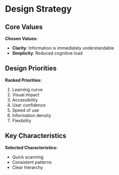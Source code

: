 # Design Strategy

## Core Values

**Chosen Values:**

- **Clarity**: Information is immediately understandable
- **Simplicity**: Reduced cognitive load

## Design Priorities

**Ranked Priorities:**

1. Learning curve
2. Visual impact
3. Accessibility
4. User confidence
5. Speed of use
6. Information density
7. Flexibility

## Key Characteristics

**Selected Characteristics:**

- Quick scanning
- Consistent patterns
- Clear hierarchy
